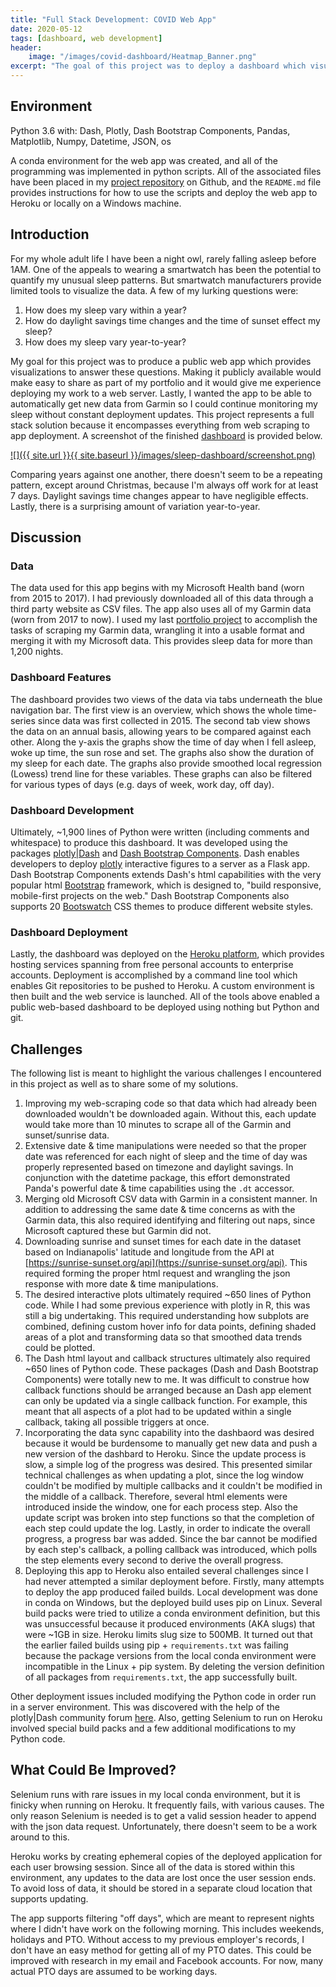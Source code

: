 ```yaml
---
title: "Full Stack Development: COVID Web App"
date: 2020-05-12
tags: [dashboard, web development]
header:
    image: "/images/covid-dashboard/Heatmap_Banner.png"
excerpt: "The goal of this project was to deploy a dashboard which visualizes Johns Hopkins data for worldwide COVID-19 infections, providing a lot of a customization for how the user wants to view the data."
---
```


## Environment
Python 3.6 with: Dash, Plotly, Dash Bootstrap Components, Pandas, Matplotlib, Numpy, Datetime, JSON, os

A conda environment for the web app was created, and all of the programming was implemented in python scripts.  All of the associated files have been placed in my [project repository](https://github.com/buckeye17/sleepwithdash) on Github, and the `README.md` file provides instructions for how to use the scripts and deploy the web app to Heroku or locally on a Windows machine.

## Introduction
For my whole adult life I have been a night owl, rarely falling asleep before 1AM.  One of the appeals to wearing a smartwatch has been the potential to quantify my unusual sleep patterns.  But smartwatch manufacturers provide limited tools to visualize the data.  A few of my lurking questions were:
1. How does my sleep vary within a year?
2. How do daylight savings time changes and the time of sunset effect my sleep?
3. How does my sleep vary year-to-year?

My goal for this project was to produce a public web app which provides visualizations to answer these questions.  Making it publicly available would make easy to share as part of my portfolio and it would give me experience deploying my work to a web server.  Lastly, I wanted the app to be able to automatically get new data from Garmin so I could continue monitoring my sleep without constant deployment updates.  This project represents a full stack solution because it encompasses everything from web scraping to app deployment.  A screenshot of the finished [dashboard](https://sleepwithdash.herokuapp.com/) is provided below.

[![]({{ site.url }}{{ site.baseurl }}/images/sleep-dashboard/screenshot.png)](https://sleepwithdash.herokuapp.com/)

Comparing years against one another, there doesn't seem to be a repeating pattern, except around Christmas, because I'm always off work for at least 7 days.  Daylight savings time changes appear to have negligible effects.  Lastly, there is a surprising amount of variation year-to-year.

## Discussion
### Data
The data used for this app begins with my Microsoft Health band (worn from 2015 to 2017).  I had previously downloaded all of this data through a third party website as CSV files.  The app also uses all of my Garmin data (worn from 2017 to now).  I used my last [portfolio project](https://buckeye17.github.io/Scraping-Garmin/) to accomplish the tasks of scraping my Garmin data, wrangling it into a usable format and merging it with my Microsoft data.  This provides sleep data for more than 1,200 nights.

### Dashboard Features
The dashboard provides two views of the data via tabs underneath the blue navigation bar.  The first view is an overview, which shows the whole time-series since data was first collected in 2015.  The second tab view shows the data on an annual basis, allowing years to be compared against each other.  Along the y-axis the graphs show the time of day when I fell asleep, woke up time, the sun rose and set.  The graphs also show the duration of my sleep for each date.  The graphs also provide smoothed local regression (Lowess) trend line for these variables. These graphs can also be filtered for various types of days (e.g. days of week, work day, off day).

### Dashboard Development
Ultimately, ~1,900 lines of Python were written (including comments and whitespace) to produce this dashboard.  It was developed using the packages [plotly\|Dash](https://plot.ly/dash/) and [Dash Bootstrap Components](https://dash-bootstrap-components.opensource.faculty.ai/).  Dash enables developers to deploy [plotly](https://plot.ly/python/) interactive figures to a server as a Flask app.  Dash Bootstrap Components extends Dash's html capabilities with the very popular html [Bootstrap](https://getbootstrap.com/) framework, which is designed to, "build responsive, mobile-first projects on the web."  Dash Bootstrap Components also supports 20 [Bootswatch](https://bootswatch.com/) CSS themes to produce different website styles.

### Dashboard Deployment
Lastly, the dashboard was deployed on the [Heroku platform](https://www.heroku.com/), which provides hosting services spanning from free personal accounts to enterprise accounts.  Deployment is accomplished by a command line tool which enables Git repositories to be pushed to Heroku.  A custom environment is then built and the web service is launched.  All of the tools above enabled a public web-based dashboard to be deployed using nothing but Python and git.

## Challenges
The following list is meant to highlight the various challenges I encountered in this project as well as to share some of my solutions.
1. Improving my web-scraping code so that data which had already been downloaded wouldn't be downloaded again.  Without this, each update would take more than 10 minutes to scrape all of the Garmin and sunset/sunrise data.
2. Extensive date & time manipulations were needed so that the proper date was referenced for each night of sleep and the time of day was properly represented based on timezone and daylight savings.  In conjunction with the datetime package, this effort demonstrated Panda's powerful date & time capabilities using the `.dt` accessor.
3. Merging old Microsoft CSV data with Garmin in a consistent manner.  In addition to addressing the same date & time concerns as with the Garmin data, this also required identifying and filtering out naps, since Microsoft captured these but Garmin did not.
4. Downloading sunrise and sunset times for each date in the dataset based on Indianapolis' latitude and longitude from the API at [https://sunrise-sunset.org/api](https://sunrise-sunset.org/api).  This required forming the proper html request and wrangling the json response with more date & time manipulations.
5. The desired interactive plots ultimately required ~650 lines of Python code.  While I had some previous experience with plotly in R, this was still a big undertaking.  This required understanding how subplots are combined, defining custom hover info for data points, defining shaded areas of a plot and transforming data so that smoothed data trends could be plotted.
6. The Dash html layout and callback structures ultimately also required ~650 lines of Python code.  These packages (Dash and Dash Bootstrap Components) were totally new to me. It was difficult to construe how callback functions should be arranged because an Dash app element can only be updated via a single callback function.  For example, this meant that all aspects of a plot had to be updated within a single callback, taking all possible triggers at once.
7. Incorporating the data sync capability into the dashbaord was desired because it would be burdensome to manually get new data and push a new version of the dashbard to Heroku.  Since the update process is slow, a simple log of the progress was desired.  This presented similar technical challenges as when updating a plot, since the log window couldn't be modified by multiple callbacks and it couldn't be modified in the middle of a callback.  Therefore, several html elements were introduced inside the window, one for each process step.  Also the update script was broken into step functions so that the completion of each step could update the log.  Lastly, in order to indicate the overall progress, a progress bar was added.  Since the bar cannot be modified by each step's callback, a polling callback was introduced, which polls the step elements every second to derive the overall progress.
8. Deploying this app to Heroku also entailed several challenges since I had never attempted a similar deployment before.  Firstly, many attempts to deploy the app produced failed builds.  Local development was done in conda on Windows, but the deployed build uses pip on Linux.  Several build packs were tried to utilize a conda environment definition, but this was unsuccessful because it produced environments (AKA slugs) that were ~1GB in size.  Heroku limits slug size to 500MB.  It turned out that the earlier failed builds using pip + `requirements.txt` was failing because the package versions from the local conda environment were incompatible in the Linux + pip system.  By deleting the version definition of all packages from `requirements.txt`, the app successfully built.

Other deployment issues included modifying the Python code in order run in a server environment.  This was discovered with the help of the plotly\|Dash community forum [here](https://community.plot.ly/t/deploying-dash-to-heroku/33022/12).  Also, getting Selenium to run on Heroku involved special build packs and a few additional modifications to my Python code.

## What Could Be Improved?
Selenium runs with rare issues in my local conda environment, but it is finicky when running on Heroku.  It frequently fails, with various causes.  The only reason Selenium is needed is to get a valid session header to append with the json data request.  Unfortunately, there doesn't seem to be a work around to this.

Heroku works by creating ephemeral copies of the deployed application for each user browsing session.  Since all of the data is stored within this environment, any updates to the data are lost once the user session ends.  To avoid loss of data, it should be stored in a separate cloud location that supports updating.

The app supports filtering "off days", which are meant to represent nights where I didn't have work on the following morning.  This includes weekends, holidays and PTO.  Without access to my previous employer's records, I don't have an easy method for getting all of my PTO dates.  This could be improved with research in my email and Facebook accounts.  For now, many actual PTO days are assumed to be working days.